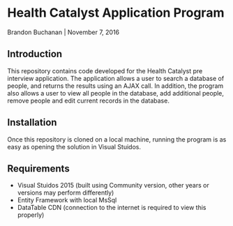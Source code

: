 # Health Catalyst Application Program
Brandon Buchanan | November 7, 2016

## Introduction

This repository contains code developed for the Health Catalyst pre interview application.  The application allows a user to search a database of people, and returns the results using an AJAX call.
In addition, the program also allows a user to view all people in the database, add additional people, remove people and edit current records in the database.

## Installation

Once this repository is cloned on a local machine, running the program is as easy as opening the solution in Visual Stuidos.

## Requirements

* Visual Stuidos 2015 (built using Community version, other years or versions may perform differently)
* Entity Framework with local MsSql
* DataTable CDN (connection to the internet is required to view this properly)